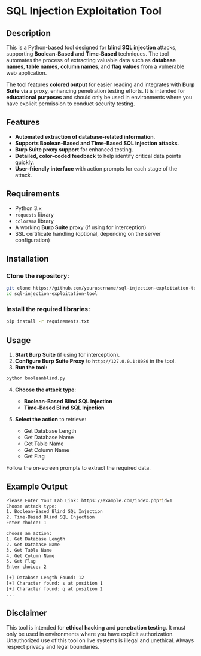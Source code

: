 
# SQL Injection Exploitation Tool

## Description

This is a Python-based tool designed for **blind SQL injection** attacks, supporting **Boolean-Based** and **Time-Based** techniques. The tool automates the process of extracting valuable data such as **database names**, **table names**, **column names**, and **flag values** from a vulnerable web application.

The tool features **colored output** for easier reading and integrates with **Burp Suite** via a proxy, enhancing penetration testing efforts. It is intended for **educational purposes** and should only be used in environments where you have explicit permission to conduct security testing.

## Features

- **Automated extraction of database-related information**.
- **Supports Boolean-Based and Time-Based SQL injection attacks**.
- **Burp Suite proxy support** for enhanced testing.
- **Detailed, color-coded feedback** to help identify critical data points quickly.
- **User-friendly interface** with action prompts for each stage of the attack.

## Requirements

- Python 3.x
- `requests` library
- `colorama` library
- A working **Burp Suite** proxy (if using for interception)
- SSL certificate handling (optional, depending on the server configuration)

## Installation

### Clone the repository:

```bash
git clone https://github.com/yourusername/sql-injection-exploitation-tool.git
cd sql-injection-exploitation-tool
```

### Install the required libraries:

```bash
pip install -r requirements.txt
```

## Usage

1. **Start Burp Suite** (if using for interception).
2. **Configure Burp Suite Proxy** to `http://127.0.0.1:8080` in the tool.
3. **Run the tool:**

```bash
python booleanblind.py
```

4. **Choose the attack type**:
   - **Boolean-Based Blind SQL Injection**
   - **Time-Based Blind SQL Injection**

5. **Select the action** to retrieve:
   - Get Database Length
   - Get Database Name
   - Get Table Name
   - Get Column Name
   - Get Flag

Follow the on-screen prompts to extract the required data.

## Example Output

```bash
Please Enter Your Lab Link: https://example.com/index.php?id=1
Choose attack type:
1. Boolean-Based Blind SQL Injection
2. Time-Based Blind SQL Injection
Enter choice: 1

Choose an action:
1. Get Database Length
2. Get Database Name
3. Get Table Name
4. Get Column Name
5. Get Flag
Enter choice: 2

[+] Database Length Found: 12
[+] Character found: s at position 1
[+] Character found: q at position 2
...
```

## Disclaimer

This tool is intended for **ethical hacking** and **penetration testing**. It must only be used in environments where you have explicit authorization. Unauthorized use of this tool on live systems is illegal and unethical. Always respect privacy and legal boundaries.


